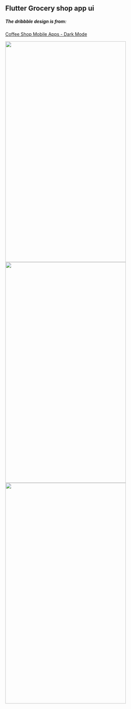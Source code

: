 ## Flutter Grocery shop app ui

##### The dribbble design is from: 
[Coffee Shop Mobile Apps - Dark Mode](https://dribbble.com/shots/18876097-Grocery-Shop-UI "Grocery Shop UI")

<img src="https://i.imgur.com/8EfKm8h.png" 
     width="378" 
     height="692" /> <img src="https://i.imgur.com/9h3RlAm.png" 
     width="378" 
     height="692" /> <img src="https://i.imgur.com/QWsHU8Q.png" 
     width="378" 
     height="692" /> 
     



